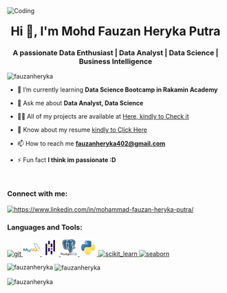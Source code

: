 <img align="left" alt="Coding" width="500" src=https://github.com/fauzanheryka/Data_Connector/assets/141212116/d2b45cad-f467-4e75-b3a8-f401f79e31b0>
<h1 align="center">Hi 👋, I'm Mohd Fauzan Heryka Putra</h1>
<h3 align="center">A passionate Data Enthusiast | Data Analyst | Data Science | Business Intelligence</h3>

<p align="left"> <img src="https://komarev.com/ghpvc/?username=fauzanheryka&label=Profile%20views&color=0e75b6&style=flat" alt="fauzanheryka" /> </p>


- 🌱 I’m currently learning **Data Science Bootcamp in Rakamin Academy**

- 💬 Ask me about **Data Analyst, Data Science**
- 👨‍💻 All of my projects are available at [Here, kindly to Check it ](https://github.com/fauzanheryka/Project-Portofolio#python-data-analysis-and-machine-learning)
- 📄 Know about my resume [kindly to Click Here](https://drive.google.com/file/d/1dcGEsaYMl7YV-4y57TlDj5VSVRuGNFQi/view?usp=sharing)
- 📫 How to reach me **fauzanheryka402@gmail.com**
- ⚡ Fun fact **I think im passionate :D**

<br>

<h3 align="left">Connect with me:</h3>
<p align="left">
<a href="https://linkedin.com/in/https://www.linkedin.com/in/mohammad-fauzan-heryka-putra/" target="blank"><img align="center" src="https://raw.githubusercontent.com/rahuldkjain/github-profile-readme-generator/master/src/images/icons/Social/linked-in-alt.svg" alt="https://www.linkedin.com/in/mohammad-fauzan-heryka-putra/" height="30" width="40" /></a>
</p>

<h3 align="left">Languages and Tools:</h3>
<p align="left"> <a href="https://git-scm.com/" target="_blank" rel="noreferrer"> <img src="https://www.vectorlogo.zone/logos/git-scm/git-scm-icon.svg" alt="git" width="40" height="40"/> </a> <a href="https://www.mysql.com/" target="_blank" rel="noreferrer"> <img src="https://raw.githubusercontent.com/devicons/devicon/master/icons/mysql/mysql-original-wordmark.svg" alt="mysql" width="40" height="40"/> </a> <a href="https://pandas.pydata.org/" target="_blank" rel="noreferrer"> <img src="https://raw.githubusercontent.com/devicons/devicon/2ae2a900d2f041da66e950e4d48052658d850630/icons/pandas/pandas-original.svg" alt="pandas" width="40" height="40"/> </a> <a href="https://www.postgresql.org" target="_blank" rel="noreferrer"> <img src="https://raw.githubusercontent.com/devicons/devicon/master/icons/postgresql/postgresql-original-wordmark.svg" alt="postgresql" width="40" height="40"/> </a> <a href="https://www.python.org" target="_blank" rel="noreferrer"> <img src="https://raw.githubusercontent.com/devicons/devicon/master/icons/python/python-original.svg" alt="python" width="40" height="40"/> </a> <a href="https://scikit-learn.org/" target="_blank" rel="noreferrer"> <img src="https://upload.wikimedia.org/wikipedia/commons/0/05/Scikit_learn_logo_small.svg" alt="scikit_learn" width="40" height="40"/> </a> <a href="https://seaborn.pydata.org/" target="_blank" rel="noreferrer"> <img src="https://seaborn.pydata.org/_images/logo-mark-lightbg.svg" alt="seaborn" width="40" height="40"/> </a> </p>

<p><img align="left" src="https://github-readme-stats.vercel.app/api/top-langs?username=fauzanheryka&show_icons=true&locale=en&layout=compact" alt="fauzanheryka" /></p>

<p>&nbsp;<img align="center" src="https://github-readme-stats.vercel.app/api?username=fauzanheryka&show_icons=true&locale=en" alt="fauzanheryka" /></p>

<p><img align="center" src="https://github-readme-streak-stats.herokuapp.com/?user=fauzanheryka&" alt="fauzanheryka" /></p>
